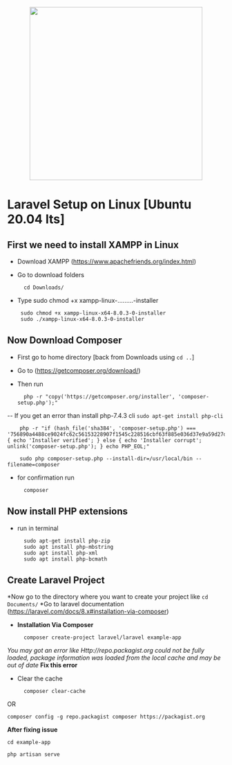 <p align="center"><a href="https://laravel.com" target="_blank"><img src="https://raw.githubusercontent.com/laravel/art/master/logo-lockup/5%20SVG/2%20CMYK/1%20Full%20Color/laravel-logolockup-cmyk-red.svg" width="400"></a></p>

# Laravel Setup on Linux [Ubuntu 20.04 lts]

## First we need to install XAMPP in Linux
* Download XAMPP (https://www.apachefriends.org/index.html)
* Go to download folders

        cd Downloads/
        
 * Type sudo chmod +x xampp-linux-.........-installer
 
        sudo chmod +x xampp-linux-x64-8.0.3-0-installer
        sudo ./xampp-linux-x64-8.0.3-0-installer
## Now Download Composer
* First go to home directory [back from Downloads using `cd ..`]
* Go to (https://getcomposer.org/download/)
* Then run

        php -r "copy('https://getcomposer.org/installer', 'composer-setup.php');" 
-- If you get an error than install php-7.4.3 cli `sudo​ apt-get install php-cli`
        
        php -r "if (hash_file('sha384', 'composer-setup.php') === '756890a4488ce9024fc62c56153228907f1545c228516cbf63f885e036d37e9a59d27d63f46af1d4d07ee0f76181c7d3') { echo 'Installer verified'; } else { echo 'Installer corrupt'; unlink('composer-setup.php'); } echo PHP_EOL;"
        
        sudo​ php composer-setup.php --install-dir=/usr/local/bin --filename=composer
* for confirmation run

        composer
## Now install PHP extensions
* run in terminal

        sudo​ apt-get install php-zip
        sudo​ apt install php-mbstring
        sudo​ apt install php-xml
        sudo​ apt install php-bcmath
        
## Create Laravel Project
*Now go to the directory where you want to create your project like `cd Documents/`
*Go to laravel documentation (https://laravel.com/docs/8.x#installation-via-composer)

* **Installation Via Composer**

        composer create-project laravel/laravel example-app
_You may got an error like Http://repo.packagist.org could not be fully loaded, package information was loaded from the local cache and may be out of date_
**Fix this error**
* Clear the cache 

        composer clear-cache   
OR

    composer config -g repo.packagist composer https://packagist.org
    
**After fixing issue**

    cd example-app

    php artisan serve



    
